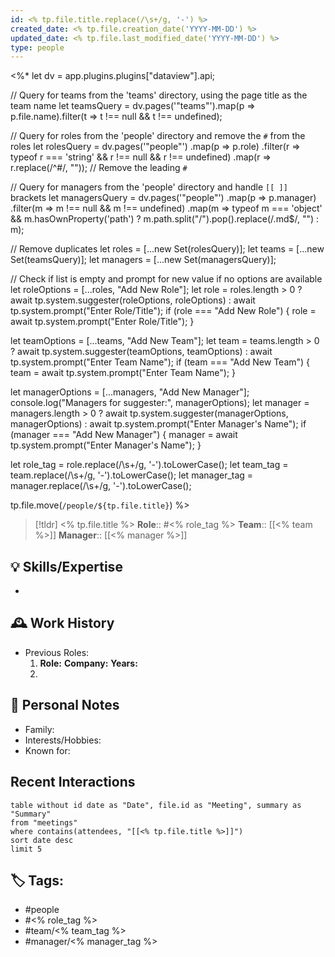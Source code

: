 ```yaml
---
id: <% tp.file.title.replace(/\s+/g, '-') %>
created_date: <% tp.file.creation_date('YYYY-MM-DD') %>
updated_date: <% tp.file.last_modified_date('YYYY-MM-DD') %>
type: people
---
```

<%*
let dv = app.plugins.plugins["dataview"].api;

// Query for teams from the 'teams' directory, using the page title as the team name
let teamsQuery = dv.pages('"teams"').map(p => p.file.name).filter(t => t !== null && t !== undefined);

// Query for roles from the 'people' directory and remove the `#` from the roles
let rolesQuery = dv.pages('"people"')
    .map(p => p.role)
    .filter(r => typeof r === 'string' && r !== null && r !== undefined)
    .map(r => r.replace(/^#/, ""));  // Remove the leading `#`

// Query for managers from the 'people' directory and handle `[[ ]]` brackets
let managersQuery = dv.pages('"people"')
    .map(p => p.manager)
    .filter(m => m !== null && m !== undefined)
    .map(m => typeof m === 'object' && m.hasOwnProperty('path') ? m.path.split("/").pop().replace(/\.md$/, "") : m);

// Remove duplicates
let roles = [...new Set(rolesQuery)];
let teams = [...new Set(teamsQuery)];
let managers = [...new Set(managersQuery)];

// Check if list is empty and prompt for new value if no options are available
let roleOptions = [...roles, "Add New Role"];
let role = roles.length > 0 ? await tp.system.suggester(roleOptions, roleOptions) : await tp.system.prompt("Enter Role/Title");
if (role === "Add New Role") {
    role = await tp.system.prompt("Enter Role/Title");
}

let teamOptions = [...teams, "Add New Team"];
let team = teams.length > 0 ? await tp.system.suggester(teamOptions, teamOptions) : await tp.system.prompt("Enter Team Name");
if (team === "Add New Team") {
    team = await tp.system.prompt("Enter Team Name");
}

let managerOptions = [...managers, "Add New Manager"];
console.log("Managers for suggester:", managerOptions);
let manager = managers.length > 0 ? await tp.system.suggester(managerOptions, managerOptions) : await tp.system.prompt("Enter Manager's Name");
if (manager === "Add New Manager") {
    manager = await tp.system.prompt("Enter Manager's Name");
}

let role_tag = role.replace(/\s+/g, '-').toLowerCase();
let team_tag = team.replace(/\s+/g, '-').toLowerCase();
let manager_tag = manager.replace(/\s+/g, '-').toLowerCase();

tp.file.move(`/people/${tp.file.title}`)
%>

> [!tldr] <% tp.file.title %>
> **Role**:: #<% role_tag %>
> **Team**:: [[<% team %>]] 
> **Manager**:: [[<% manager %>]] 

## 💡 Skills/Expertise
- 

## 🕰️ Work History
- Previous Roles:
  1. **Role:** 
     **Company:** 
     **Years:** 
  2. 

## 🤝 Personal Notes
- Family: 
- Interests/Hobbies:
- Known for: 


## Recent Interactions
```dataview
table without id date as "Date", file.id as "Meeting", summary as "Summary"
from "meetings"
where contains(attendees, "[[<% tp.file.title %>]]")
sort date desc
limit 5
```

## 🏷️ Tags:
- #people
- #<% role_tag %>
- #team/<% team_tag %>
- #manager/<% manager_tag %>